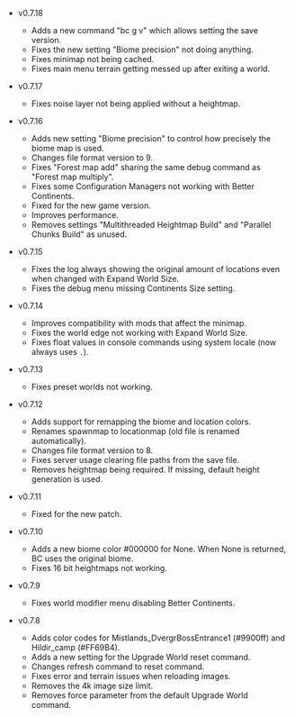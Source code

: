 - v0.7.18
  - Adds a new command "bc g v" which allows setting the save version.
  - Fixes the new setting "Biome precision" not doing anything.
  - Fixes minimap not being cached.
  - Fixes main menu terrain getting messed up after exiting a world.

- v0.7.17
  - Fixes noise layer not being applied without a heightmap.

- v0.7.16
  - Adds new setting "Biome precision" to control how precisely the biome map is used.
  - Changes file format version to 9.
  - Fixes "Forest map add" sharing the same debug command as "Forest map multiply".
  - Fixes some Configuration Managers not working with Better Continents.
  - Fixed for the new game version.
  - Improves performance.
  - Removes settings "Multithreaded Heightmap Build" and "Parallel Chunks Build" as unused.

- v0.7.15
  - Fixes the log always showing the original amount of locations even when changed with Expand World Size.
  - Fixes the debug menu missing Continents Size setting.

- v0.7.14
  - Improves compatibility with mods that affect the minimap.
  - Fixes the world edge not working with Expand World Size.
  - Fixes float values in console commands using system locale (now always uses `.`).

- v0.7.13
  - Fixes preset worlds not working.

- v0.7.12
  - Adds support for remapping the biome and location colors.
  - Renames spawnmap to locationmap (old file is renamed automatically).
  - Changes file format version to 8.
  - Fixes server usage clearing file paths from the save file.
  - Removes heightmap being required. If missing, default height generation is used.

- v0.7.11
  - Fixed for the new patch.

- v0.7.10
  - Adds a new biome color #000000 for None. When None is returned, BC uses the original biome.
  - Fixes 16 bit heightmaps not working.

- v0.7.9
  - Fixes world modifier menu disabling Better Continents.

- v0.7.8
  - Adds color codes for Mistlands_DvergrBossEntrance1 (#9900ff) and Hildir_camp (#FF69B4).
  - Adds a new setting for the Upgrade World reset command.
  - Changes refresh command to reset command.
  - Fixes error and terrain issues when reloading images.
  - Removes the 4k image size limit.
  - Removes force parameter from the default Upgrade World command.

